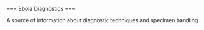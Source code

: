=== Ebola Diagnostics ===

A source of information about diagnostic techniques and specimen handling
